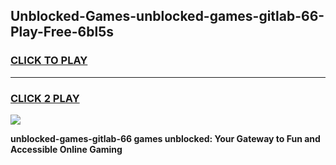 
## Unblocked-Games-unblocked-games-gitlab-66-Play-Free-6bl5s
<h3>
<a href="https://premium76.site?title=unblocked-games-gitlab-66&ref=22A">CLICK TO PLAY</a></h3>
<hr>

<h3>
<a href="https://premium76.site?title=unblocked-games-gitlab-66&ref=22A">CLICK 2 PLAY</a>
  
</h3>

<a href="https://premium76.site?title=unblocked-games-gitlab-66&ref=22A"><img src="https://clearcache.store/games.png"></a>


**unblocked-games-gitlab-66 games unblocked: Your Gateway to Fun and Accessible Online Gaming**
